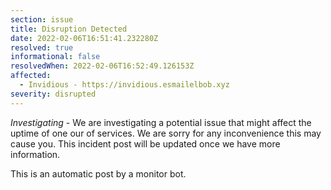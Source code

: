 ```yaml
---
section: issue
title: Disruption Detected
date: 2022-02-06T16:51:41.232280Z
resolved: true
informational: false
resolvedWhen: 2022-02-06T16:52:49.126153Z
affected:
  - Invidious - https://invidious.esmailelbob.xyz
severity: disrupted
---
```

*Investigating* - We are investigating a potential issue that might affect the uptime of one our of services. We are sorry for any inconvenience this may cause you. This incident post will be updated once we have more information.

This is an automatic post by a monitor bot.
        